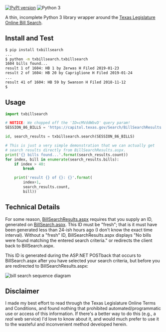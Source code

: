 [![PyPI version](https://badge.fury.io/py/txbillsearch.svg)](https://pypi.org/project/txbillsearch/)
![Python 3](https://img.shields.io/pypi/pyversions/txbillsearch.svg)

A thin, incomplete Python 3 library wrapper around the [Texas Legislature Online
Bill Search](https://capitol.texas.gov/Search/BillSearch.aspx).

## Install and Test

```bash
$ pip install txbillsearch
...
$ python -m txbillsearch.txbillsearch
1604 bills found...
result 1 of 1604: HB 1 by Zerwas H Filed 2019-01-23
result 2 of 1604: HB 20 by Capriglione H Filed 2019-01-24
...
result 41 of 1604: HB 59 by Swanson H Filed 2018-11-12
$
```

## Usage

```python
import txbillsearch

# NOTICE: We chopped off the 'ID=cMVddWbvD' query param!
SESSION_86_BILLS = 'https://capitol.texas.gov/Search/BillSearchResults.aspx?NSP=1&SPL=False&SPC=False&SPA=True&SPS=False&Leg=86&Sess=R&ChamberH=True&ChamberS=True&BillType=B;JR;CR;R;;;&AuthorCode=&SponsorCode=&ASAndOr=O&IsPA=True&IsJA=False&IsCA=False&IsPS=True&IsJS=False&IsCS=False&CmteCode=&CmteStatus=&OnDate=&FromDate=&ToDate=&FromTime=&ToTime=&LastAction=False&Actions=S000;S001;H001;&AAO=O&Subjects=&SAO=&TT=' # NO ID!

id, search_results = txbillsearch.search(SESSION_86_BILLS)

# This is just a very simple demonstration that we can actually get 
# search results directly from BillSearchResults.aspx.
print('{} bills found...'.format(search_results.count))
for index, bill in enumerate(search_results.bills):
    if index > 40:
        break

    print('result {} of {}: {}'.format(
        index+1, 
        search_results.count, 
        bill))
```

## Technical Details

For some reason,
[BillSearchResults.aspx](https://capitol.texas.gov/Search/BillSearchResults.aspx)
requires that you supply an ID, generated on
[BillSearch.aspx](https://capitol.texas.gov/Search/BillSearch.aspx). This ID
must be "fresh"; that is it must have been generated less than 24-ish hours ago
(I don't know the exact time interval). Without a "fresh" ID,
BillSearchResults.aspx displays "No bills were found matching the entered
search criteria." or redirects the client back to BillSearch.aspx.


This ID is generated during the ASP.NET
POSTback that occurs to BillSearch.aspx after you have selected your search
criteria, but before you are redirected to BillSearchResults.aspx:

![bill search sequence diagram](Doc/sequencediagram.png)

## Disclaimer

I made my best effort to read through the Texas Legislature Online Terms and
Conditions, and found nothing that prohibited automated/programmatic use or
access of this information. If there's a better way to do this (e.g., a *real*
web service) I'd love to know about it, and would much prefer to use it to the
wasteful and inconvenient method developed herein.
